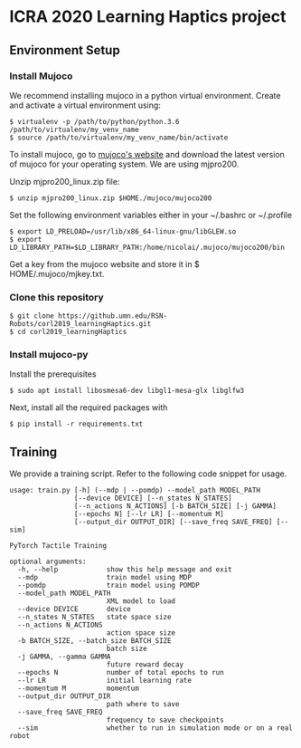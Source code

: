 # ICRA 2020 Learning Haptics project

## Environment Setup
### Install Mujoco
We recommend installing mujoco in a python virtual environment. Create and activate a virtual environment using:
```
$ virtualenv -p /path/to/python/python.3.6 /path/to/virtualenv/my_venv_name
$ source /path/to/virtualenv/my_venv_name/bin/activate
```

To install mujoco, go to [mujoco's website](https://www.roboti.us/) and download the latest version of mujoco for your operating system. We are using mjpro200.  

Unzip mjpro200_linux.zip file:
```
$ unzip mjpro200_linux.zip $HOME./mujoco/mujoco200
```

Set the following environment variables either in your ~/.bashrc or ~/.profile
```
$ export LD_PRELOAD=/usr/lib/x86_64-linux-gnu/libGLEW.so
$ export LD_LIBRARY_PATH=$LD_LIBRARY_PATH:/home/nicolai/.mujoco/mujoco200/bin
```

Get a key from the mujoco website and store it in $ HOME/.mujoco/mjkey.txt.

### Clone this repository
```
$ git clone https://github.umn.edu/RSN-Robots/corl2019_learningHaptics.git
$ cd corl2019_learningHaptics
```

### Install mujoco-py
Install the prerequisites
```
$ sudo apt install libosmesa6-dev libgl1-mesa-glx libglfw3
```

Next, install all the required packages with

```
$ pip install -r requirements.txt
```

## Training
We provide a training script. Refer to the following code snippet for usage.

```
usage: train.py [-h] (--mdp | --pomdp) --model_path MODEL_PATH
                [--device DEVICE] [--n_states N_STATES]
                [--n_actions N_ACTIONS] [-b BATCH_SIZE] [-j GAMMA]
                [--epochs N] [--lr LR] [--momentum M]
                [--output_dir OUTPUT_DIR] [--save_freq SAVE_FREQ] [--sim]

PyTorch Tactile Training

optional arguments:
  -h, --help            show this help message and exit
  --mdp                 train model using MDP
  --pomdp               train model using POMDP
  --model_path MODEL_PATH
                        XML model to load
  --device DEVICE       device
  --n_states N_STATES   state space size
  --n_actions N_ACTIONS
                        action space size
  -b BATCH_SIZE, --batch_size BATCH_SIZE
                        batch size
  -j GAMMA, --gamma GAMMA
                        future reward decay
  --epochs N            number of total epochs to run
  --lr LR               initial learning rate
  --momentum M          momentum
  --output_dir OUTPUT_DIR
                        path where to save
  --save_freq SAVE_FREQ
                        frequency to save checkpoints
  --sim                 whether to run in simulation mode or on a real robot

```
